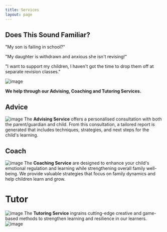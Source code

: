 ```yaml
---
title: Services
layout: page
---
```


## Does This Sound Familiar?


"My son is failing in school?"

"My daughter is withdrawn and anxious she isn't revising!" 

"I want to support my children, I haven't got the time to drop them off at separate revision classes."

![image](https://NavWeb.b-cdn.net/1804.jpg)

**We help through our Advising, Coaching and Tutoring Services.**

## Advice
![image](https://NavWeb.b-cdn.net/1771.jpg)
The **Advising Service** offers a personalised consultation with both the parent/guardian and child. From this consultation, a tailored report is generated that includes techniques, strategies, and next steps for the child's learning.

## Coach 
![image](https://NavWeb.b-cdn.net/1728.jpg)
The **Coaching Service** are designed to enhance your child's emotional regulation and learning while strengthening overall family well-being. We provide valuable strategies that focus on family dynamics and help children learn and grow.

# Tutor 
![image](https://NavWeb.b-cdn.net/1757.jpg)
The **Tutoring Service**  ingrains cutting-edge creative and game-based methods to strengthen learning and resilience in our learners.
![image](https://NavWeb.b-cdn.net/hand-02.jpg)